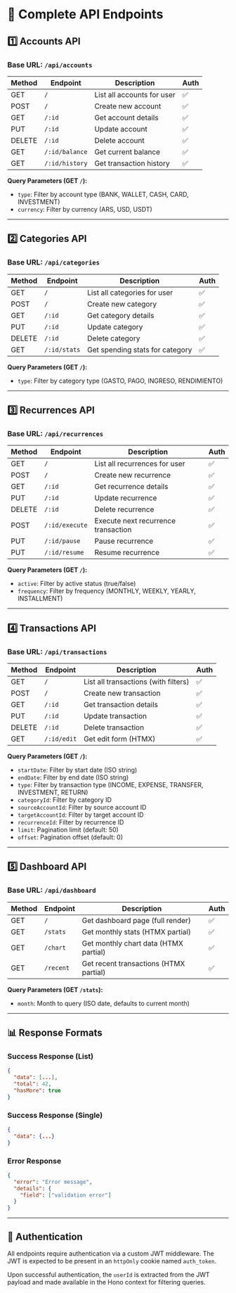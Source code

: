 # 🚀 Complete API Endpoints

## 1️⃣ Accounts API

### Base URL: `/api/accounts`

| Method | Endpoint | Description | Auth |
|--------|----------|-------------|------|
| GET | `/` | List all accounts for user | ✅ |
| POST | `/` | Create new account | ✅ |
| GET | `/:id` | Get account details | ✅ |
| PUT | `/:id` | Update account | ✅ |
| DELETE | `/:id` | Delete account | ✅ |
| GET | `/:id/balance` | Get current balance | ✅ |
| GET | `/:id/history` | Get transaction history | ✅ |

**Query Parameters (GET `/`):**
- `type`: Filter by account type (BANK, WALLET, CASH, CARD, INVESTMENT)
- `currency`: Filter by currency (ARS, USD, USDT)

---

## 2️⃣ Categories API

### Base URL: `/api/categories`

| Method | Endpoint | Description | Auth |
|--------|----------|-------------|------|
| GET | `/` | List all categories for user | ✅ |
| POST | `/` | Create new category | ✅ |
| GET | `/:id` | Get category details | ✅ |
| PUT | `/:id` | Update category | ✅ |
| DELETE | `/:id` | Delete category | ✅ |
| GET | `/:id/stats` | Get spending stats for category | ✅ |

**Query Parameters (GET `/`):**
- `type`: Filter by category type (GASTO, PAGO, INGRESO, RENDIMIENTO)

---

## 3️⃣ Recurrences API

### Base URL: `/api/recurrences`

| Method | Endpoint | Description | Auth |
|--------|----------|-------------|------|
| GET | `/` | List all recurrences for user | ✅ |
| POST | `/` | Create new recurrence | ✅ |
| GET | `/:id` | Get recurrence details | ✅ |
| PUT | `/:id` | Update recurrence | ✅ |
| DELETE | `/:id` | Delete recurrence | ✅ |
| POST | `/:id/execute` | Execute next recurrence transaction | ✅ |
| PUT | `/:id/pause` | Pause recurrence | ✅ |
| PUT | `/:id/resume` | Resume recurrence | ✅ |

**Query Parameters (GET `/`):**
- `active`: Filter by active status (true/false)
- `frequency`: Filter by frequency (MONTHLY, WEEKLY, YEARLY, INSTALLMENT)

---

## 4️⃣ Transactions API

### Base URL: `/api/transactions`

| Method | Endpoint | Description | Auth |
|--------|----------|-------------|------|
| GET | `/` | List all transactions (with filters) | ✅ |
| POST | `/` | Create new transaction | ✅ |
| GET | `/:id` | Get transaction details | ✅ |
| PUT | `/:id` | Update transaction | ✅ |
| DELETE | `/:id` | Delete transaction | ✅ |
| GET | `/:id/edit` | Get edit form (HTMX) | ✅ |

**Query Parameters (GET `/`):**
- `startDate`: Filter by start date (ISO string)
- `endDate`: Filter by end date (ISO string)
- `type`: Filter by transaction type (INCOME, EXPENSE, TRANSFER, INVESTMENT, RETURN)
- `categoryId`: Filter by category ID
- `sourceAccountId`: Filter by source account ID
- `targetAccountId`: Filter by target account ID
- `recurrenceId`: Filter by recurrence ID
- `limit`: Pagination limit (default: 50)
- `offset`: Pagination offset (default: 0)

---

## 5️⃣ Dashboard API

### Base URL: `/api/dashboard`

| Method | Endpoint | Description | Auth |
|--------|----------|-------------|------|
| GET | `/` | Get dashboard page (full render) | ✅ |
| GET | `/stats` | Get monthly stats (HTMX partial) | ✅ |
| GET | `/chart` | Get monthly chart data (HTMX partial) | ✅ |
| GET | `/recent` | Get recent transactions (HTMX partial) | ✅ |

**Query Parameters (GET `/stats`):**
- `month`: Month to query (ISO date, defaults to current month)

---

## 📊 Response Formats

### Success Response (List)
```json
{
  "data": [...],
  "total": 42,
  "hasMore": true
}
```

### Success Response (Single)
```json
{
  "data": {...}
}
```

### Error Response
```json
{
  "error": "Error message",
  "details": {
    "field": ["validation error"]
  }
}
```

---

## 🔐 Authentication

All endpoints require authentication via a custom JWT middleware. The JWT is expected to be present in an `httpOnly` cookie named `auth_token`.

Upon successful authentication, the `userId` is extracted from the JWT payload and made available in the Hono context for filtering queries.